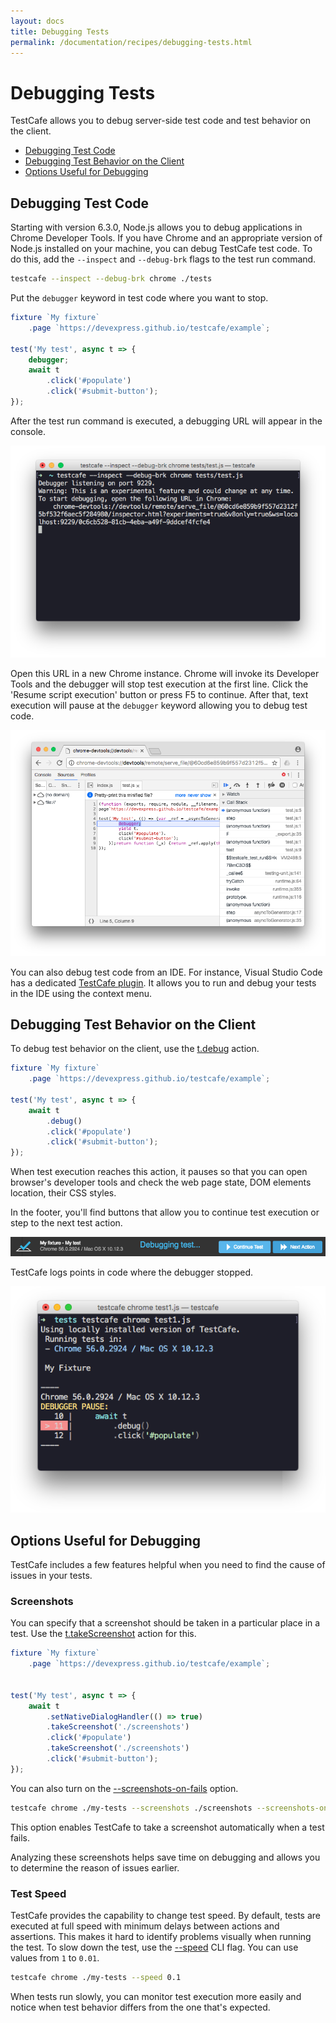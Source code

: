 ```yaml
---
layout: docs
title: Debugging Tests
permalink: /documentation/recipes/debugging-tests.html
---
```

# Debugging Tests

TestCafe allows you to debug server-side test code and test behavior on the client.

* [Debugging Test Code](#debugging-test-code)
* [Debugging Test Behavior on the Client](#debugging-test-behavior-on-the-client)
* [Options Useful for Debugging](#options-useful-for-debugging)

## Debugging Test Code

Starting with version 6.3.0, Node.js allows you to debug applications in Chrome Developer Tools.
If you have Chrome and an appropriate version of Node.js installed on your machine,
you can debug TestCafe test code.
To do this, add the `--inspect` and `--debug-brk` flags to the test run command.

```sh
testcafe --inspect --debug-brk chrome ./tests
```

Put the `debugger` keyword in test code where you want to stop.

```js
fixture `My fixture`
    .page `https://devexpress.github.io/testcafe/example`;

test('My test', async t => {
    debugger;
    await t
        .click('#populate')
        .click('#submit-button');
});
```

After the test run command is executed, a debugging URL will appear in the console.

![Console with a debugging URL](../../images/debugging/server-debugging-console.png)

Open this URL in a new Chrome instance. Chrome will invoke its Developer Tools and the debugger will stop test execution at the first line.
Click the 'Resume script execution' button or press F5 to continue. After that, text execution will pause at the `debugger` keyword allowing you to debug test code.

![Chrome Developer Tools](../../images/debugging/server-debugging-chrome.png)

You can also debug test code from an IDE.
For instance, Visual Studio Code has a dedicated [TestCafe plugin](https://github.com/romanresh/vscode-testcafe).
It allows you to run and debug your tests in the IDE using the context menu.

## Debugging Test Behavior on the Client

To debug test behavior on the client, use the [t.debug](../test-api/actions/debug.md) action.

```js
fixture `My fixture`
    .page `https://devexpress.github.io/testcafe/example`;

test('My test', async t => {
    await t
        .debug()
        .click('#populate')
        .click('#submit-button');
});
```

When test execution reaches this action, it pauses so that you can open browser's developer tools
and check the web page state, DOM elements location, their CSS styles.

In the footer, you'll find buttons that allow you to continue test execution or step to the next test action.

![Page Footer when Debugging on a Client](../../images/debugging/client-debugging-footer.png)

TestCafe logs points in code where the debugger stopped.

![Logging Debugger Breakpoints](../../images/debugging/log-debugger.png)

## Options Useful for Debugging

TestCafe includes a few features helpful when you need to find the cause of issues in your tests.

### Screenshots

You can specify that a screenshot should be taken in a particular place in a test.
Use the [t.takeScreenshot](../test-api/actions/take-screenshot.md) action for this.

```js
fixture `My fixture`
    .page `https://devexpress.github.io/testcafe/example`;


test('My test', async t => {
    await t
        .setNativeDialogHandler(() => true)
        .takeScreenshot('./screenshots')
        .click('#populate')
        .takeScreenshot('./screenshots')
        .click('#submit-button');
});
```

You can also turn on the [--screenshots-on-fails](../using-testcafe/command-line-interface.html#-s---screenshots-on-fails)
option.

```sh
testcafe chrome ./my-tests --screenshots ./screenshots --screenshots-on-fails
```

This option enables TestCafe to take a screenshot automatically when a test fails.

Analyzing these screenshots helps save time on debugging and allows you to determine the reason of issues earlier.

### Test Speed

TestCafe provides the capability to change test speed. By default, tests are executed at full speed with minimum delays between actions and assertions.
This makes it hard to identify problems visually when running the test.
To slow down the test, use the [--speed](../using-testcafe/command-line-interface.html#--speed-factor)
CLI flag. You can use values from `1` to `0.01`.

```sh
testcafe chrome ./my-tests --speed 0.1
```

When tests run slowly, you can monitor test execution more easily and notice when test behavior differs from the one that's expected.